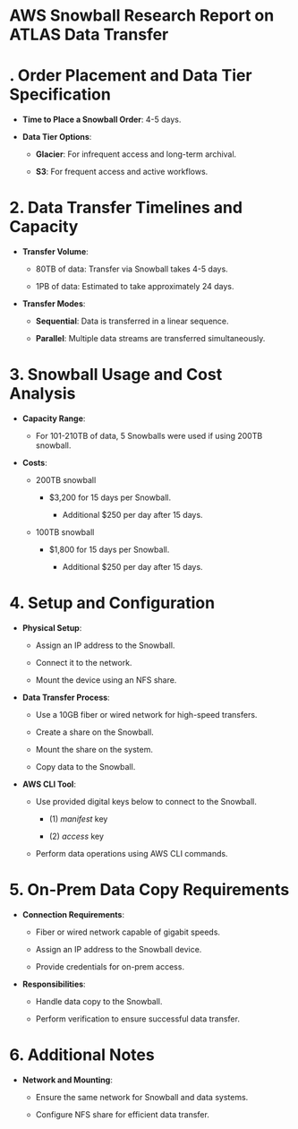 # AWS Snowball Research Report on ATLAS Data Transfer

# . Order Placement and Data Tier Specification

-   **Time to Place a Snowball Order**: 4-5 days.

-   **Data Tier Options**:

    -   **Glacier**: For infrequent access and long-term archival.

    -   **S3**: For frequent access and active workflows.

# 2. Data Transfer Timelines and Capacity

-   **Transfer Volume**:

    -   80TB of data: Transfer via Snowball takes 4-5 days.

    -   1PB of data: Estimated to take approximately 24 days.

-   **Transfer Modes**:

    -   **Sequential**: Data is transferred in a linear sequence.

    -   **Parallel**: Multiple data streams are transferred
        simultaneously.

# 3. Snowball Usage and Cost Analysis

-   **Capacity Range**:

    -   For 101-210TB of data, 5 Snowballs were used if using 200TB
        snowball.

-   **Costs**:

    -   200TB snowball

        -   \$3,200 for 15 days per Snowball.

            -   Additional \$250 per day after 15 days.

    -   100TB snowball

        -   \$1,800 for 15 days per Snowball.

            -   Additional \$250 per day after 15 days.

# 4. Setup and Configuration

-   **Physical Setup**:

    -   Assign an IP address to the Snowball.

    -   Connect it to the network.

    -   Mount the device using an NFS share.

-   **Data Transfer Process**:

    -   Use a 10GB fiber or wired network for high-speed transfers.

    -   Create a share on the Snowball.

    -   Mount the share on the system.

    -   Copy data to the Snowball.

-   **AWS CLI Tool**:

    -   Use provided digital keys below to connect to the Snowball.

        -   \(1\) *manifest* key

        -   \(2\) *access* key 

    -   Perform data operations using AWS CLI commands.

# 5. On-Prem Data Copy Requirements

-   **Connection Requirements**:

    -   Fiber or wired network capable of gigabit speeds.

    -   Assign an IP address to the Snowball device.

    -   Provide credentials for on-prem access.

-   **Responsibilities**:

    -   Handle data copy to the Snowball.

    -   Perform verification to ensure successful data transfer.

# 6. Additional Notes

-   **Network and Mounting**:

    -   Ensure the same network for Snowball and data systems.

    -   Configure NFS share for efficient data transfer.

